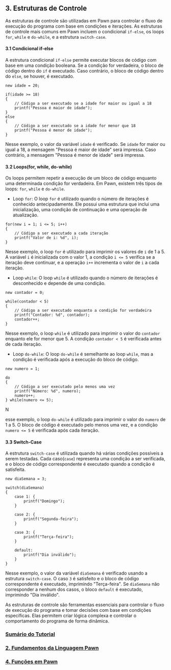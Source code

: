 ## 3. Estruturas de Controle

As estruturas de controle são utilizadas em Pawn para controlar o fluxo de execução do programa com base em condições e iterações. As estruturas de controle mais comuns em Pawn incluem o condicional `if-else`, os loops `for`, `while` e `do-while`, e a estrutura `switch-case`.

#### 3.1 Condicional if-else

A estrutura condicional `if-else` permite executar blocos de código com base em uma condição booleana. Se a condição for verdadeira, o bloco de código dentro do `if` é executado. Caso contrário, o bloco de código dentro do `else`, se houver, é executado.

```pawn
new idade = 20;

if(idade >= 18)
{
	// Código a ser executado se a idade for maior ou igual a 18
	printf("Pessoa é maior de idade");
}
else
{
	// Código a ser executado se a idade for menor que 18
	printf("Pessoa é menor de idade");
}
```

Nesse exemplo, o valor da variável `idade` é verificado. Se `idade` for maior ou igual a 18, a mensagem "Pessoa é maior de idade" será impressa. Caso contrário, a mensagem "Pessoa é menor de idade" será impressa.

#### 3.2 Loops(for, while, do-while)

Os loops permitem repetir a execução de um bloco de código enquanto uma determinada condição for verdadeira. Em Pawn, existem três tipos de loops: `for`, `while` e `do-while`.

- Loop `for`:
O loop `for` é utilizado quando o número de iterações é conhecido antecipadamente. Ele possui uma estrutura que inclui uma inicialização, uma condição de continuação e uma operação de atualização.

```pawn
for(new i = 1; i <= 5; i++)
{
	// Código a ser executado a cada iteração
	printf("Valor de i: %d", i);
}
```

Nesse exemplo, o loop `for` é utilizado para imprimir os valores de `i` de 1 a 5. A variável `i` é inicializada com o valor 1, a condição `i <= 5` verifica se a iteração deve continuar, e a operação `i++` incrementa o valor de `i` a cada iteração.

- Loop `while`:
O loop `while` é utilizado quando o número de iterações é desconhecido e depende de uma condição.

```pawn
new contador = 0;

while(contador < 5)
{
	// Código a ser executado enquanto a condição for verdadeira
	printf("Contador: %d", contador);
	contador++;
}
```

Nesse exemplo, o loop `while` é utilizado para imprimir o valor do `contador` enquanto ele for menor que 5. A condição `contador < 5` é verificada antes de cada iteração.

- Loop `do-while`:
O loop `do-while` é semelhante ao loop `while`, mas a condição é verificada após a execução do bloco de código.

```pawn
new numero = 1;

do
{
	// Código a ser executado pelo menos uma vez
	printf("Número: %d", numero);
	numero++;
} while(numero <= 5);
```

N

esse exemplo, o loop `do-while` é utilizado para imprimir o valor do `numero` de 1 a 5. O bloco de código é executado pelo menos uma vez, e a condição `numero <= 5` é verificada após cada iteração.

#### 3.3 Switch-Case

A estrutura `switch-case` é utilizada quando há várias condições possíveis a serem testadas. Cada caso(`case`) representa uma condição a ser verificada, e o bloco de código correspondente é executado quando a condição é satisfeita.

```pawn
new diaSemana = 3;

switch(diaSemana)
{
	case 1: {
		printf("Domingo");
	}
	
	case 2: {
		printf("Segunda-feira");
	}

	case 3: {
		printf("Terça-feira");
	}

	default:
		printf("Dia inválido");
	}
}
```

Nesse exemplo, o valor da variável `diaSemana` é verificado usando a estrutura `switch-case`. O caso `3` é satisfeito e o bloco de código correspondente é executado, imprimindo "Terça-feira". Se `diaSemana` não corresponder a nenhum dos casos, o bloco `default` é executado, imprimindo "Dia inválido".

As estruturas de controle são ferramentas essenciais para controlar o fluxo de execução do programa e tomar decisões com base em condições específicas. Elas permitem criar lógica complexa e controlar o comportamento do programa de forma dinâmica.

### [Sumário do Tutorial](https://github.com/device-black/pawn-tutorial/)
### [2. Fundamentos da Linguagem Pawn](https://github.com/Device-Black/Pawn-Tutorial/blob/DeviceBlack/Fundamentos%20da%20Linguagem%20Pawn.md)
### [4. Funções em Pawn](https://github.com/Device-Black/Pawn-Tutorial/blob/DeviceBlack/Fun%C3%A7%C3%B5es%20em%20Pawn.md)